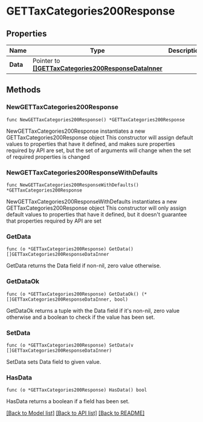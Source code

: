 # GETTaxCategories200Response

## Properties

Name | Type | Description | Notes
------------ | ------------- | ------------- | -------------
**Data** | Pointer to [**[]GETTaxCategories200ResponseDataInner**](GETTaxCategories200ResponseDataInner.md) |  | [optional] 

## Methods

### NewGETTaxCategories200Response

`func NewGETTaxCategories200Response() *GETTaxCategories200Response`

NewGETTaxCategories200Response instantiates a new GETTaxCategories200Response object
This constructor will assign default values to properties that have it defined,
and makes sure properties required by API are set, but the set of arguments
will change when the set of required properties is changed

### NewGETTaxCategories200ResponseWithDefaults

`func NewGETTaxCategories200ResponseWithDefaults() *GETTaxCategories200Response`

NewGETTaxCategories200ResponseWithDefaults instantiates a new GETTaxCategories200Response object
This constructor will only assign default values to properties that have it defined,
but it doesn't guarantee that properties required by API are set

### GetData

`func (o *GETTaxCategories200Response) GetData() []GETTaxCategories200ResponseDataInner`

GetData returns the Data field if non-nil, zero value otherwise.

### GetDataOk

`func (o *GETTaxCategories200Response) GetDataOk() (*[]GETTaxCategories200ResponseDataInner, bool)`

GetDataOk returns a tuple with the Data field if it's non-nil, zero value otherwise
and a boolean to check if the value has been set.

### SetData

`func (o *GETTaxCategories200Response) SetData(v []GETTaxCategories200ResponseDataInner)`

SetData sets Data field to given value.

### HasData

`func (o *GETTaxCategories200Response) HasData() bool`

HasData returns a boolean if a field has been set.


[[Back to Model list]](../README.md#documentation-for-models) [[Back to API list]](../README.md#documentation-for-api-endpoints) [[Back to README]](../README.md)



